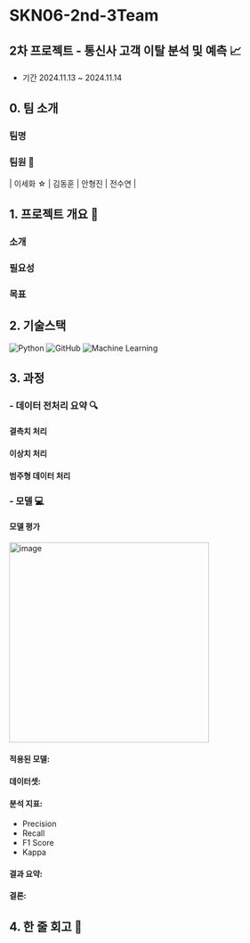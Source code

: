 # SKN06-2nd-3Team

## 2차 프로젝트 - 통신사 고객 이탈 분석 및 예측 📈
  - 기간 2024.11.13 ~ 2024.11.14


## 0. 팀 소개 

  ### 팀명 
    
  ### 팀원 👥
  | 이세화 ☆          | 김동훈        | 안형진       | 전수연         |
 


## 1. 프로젝트 개요 📌


### 소개


### 필요성


### 목표



## 2. 기술스택 
![Python](https://img.shields.io/badge/Python-3776AB?style=flat&logo=python&logoColor=ffffff) ![GitHub](https://img.shields.io/badge/GitHub-181717?style=flat&logo=github&logoColor=ffffff) ![Machine Learning](https://img.shields.io/badge/Machine%20Learning-FF6F20?style=flat&logo=google&logoColor=ffffff)



## 3. 과정 


    

 




### - 데이터 전처리 요약 🔍

####  결측치 처리

####  이상치 처리

#### 범주형 데이터 처리
  




### - 모델 💻

#### 모델 평가
<img width="359" alt="image" src="https://github.com/user-attachments/assets/25b18330-8a2b-4512-aa18-db716a160e9e">



#### 적용된 모델:

#### 데이터셋:

#### 분석 지표:
- Precision
- Recall
- F1 Score
- Kappa

#### 결과 요약:

#### 결론:



##  4. 한 줄 회고 📝

  
